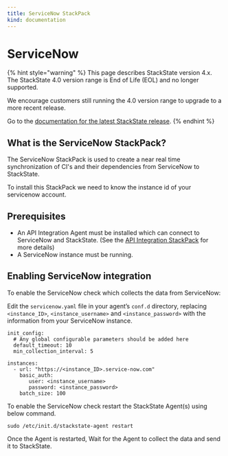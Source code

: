 ```yaml
---
title: ServiceNow StackPack
kind: documentation
---
```


# ServiceNow

{% hint style="warning" %}
This page describes StackState version 4.x.  
The StackState 4.0 version range is End of Life (EOL) and no longer supported.

We encourage customers still running the 4.0 version range to upgrade to a more recent release.

Go to the [documentation for the latest StackState release](https://docs.stackstate.com/).
{% endhint %}

## What is the ServiceNow StackPack?

The ServiceNow StackPack is used to create a near real time synchronization of CI's and their dependencies from ServiceNow to StackState.

To install this StackPack we need to know the instance id of your servicenow account.

## Prerequisites

* An API Integration Agent must be installed which can connect to ServiceNow and StackState. \(See the [API Integration StackPack](api-integration.md) for more details\)
* A ServiceNow instance must be running.

## Enabling ServiceNow integration

To enable the ServiceNow check which collects the data from ServiceNow:

Edit the `servicenow.yaml` file in your agent’s `conf.d` directory, replacing `<instance_ID>`, `<instance_username>` and `<instance_password>` with the information from your ServiceNow instance.

```text
init_config:
  # Any global configurable parameters should be added here
  default_timeout: 10
  min_collection_interval: 5

instances:
  - url: "https://<instance_ID>.service-now.com"
    basic_auth:
       user: <instance_username>
       password: <instance_password>
    batch_size: 100
```

To enable the ServiceNow check restart the StackState Agent\(s\) using below command.

```text
sudo /etc/init.d/stackstate-agent restart
```

Once the Agent is restarted, Wait for the Agent to collect the data and send it to StackState.

